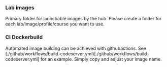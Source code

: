 ### Lab images
Primary folder for launchable images by the hub. 
Please create a folder for each lab/image/profile/course you want to use.
### CI Dockerbuild
Automated image building can be achieved with githubactions.
See (./github/workflows/build-codeserver.yml)[./github/workflows/build-codeserver.yml] for an example.
Simply copy and adjust your image name.

